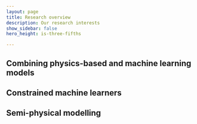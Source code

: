 ```yaml
---
layout: page
title: Research overview
description: Our research interests
show_sidebar: false
hero_height: is-three-fifths

---
```


## Combining physics-based and machine learning models

## Constrained machine learners

## Semi-physical modelling